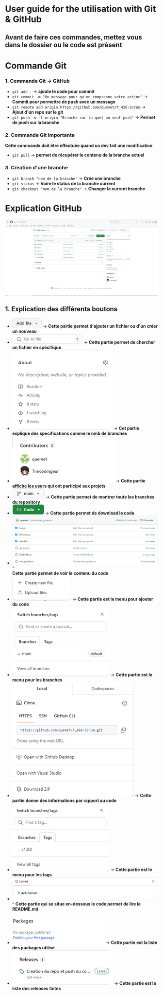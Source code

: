 User guide for the utilisation with Git & GitHub
======
**Avant de faire ces commandes, mettez vous dans le dossier ou le code est présent**
----------
Commande Git
======
### 1. Commande Git -> GitHub
   * `git add .` -> **ajoute le code pour commit**
   * `git commit -m "Un message pour qu'on comprenne votre action"` -> **Commit pour permettre de push avec un message**
   * `git remote add origin https://github.com/quemet/P_426-Scrum` -> **Ajout d'un repo sur le git**
   * `git push -u -f origin "Branche sur la quel on veut push"` -> **Permet de push sur la branche**
### 2. Commande Git importante
   **Cette commande doit être effectuée quand un dev fait une modification**
   * `git pull` -> **permet de récupérer le contenu de la branche actuel**
### 3. Creation d'une branche
   * `git branch "nom de la branche"` -> **Crée une branche**
   * `git status` -> **Voire le status de la branche current**
   * `git checkout "nom de la branche"` ->  **Changer la current branche**
     
Explication GitHub
======
![Alt text](https://github.com/quemet/P_426-Scrum/blob/main/Image/GitHub.png)
## 1. Explication des différents boutons
  * ![Image add Code](https://github.com/quemet/P_426-Scrum/blob/main/Image/Add.png) -> **Cette partie permet d'ajputer un fichier ou d'un créer un nouveau**
  * ![Image search file](https://github.com/quemet/P_426-Scrum/blob/main/Image/SearchFile.png) -> **Cette partie permet de chercher un fichier en spécifique**
  * ![Image about Repo](https://github.com/quemet/P_426-Scrum/blob/main/Image/aboutRepo.png) -> **Cet partie explique des specifications comme le nmb de branches**
  * ![Image about contributors](https://github.com/quemet/P_426-Scrum/blob/main/Image/acteurRepo.png) -> **Cette partie affiche les users qui ont participé aux projets**
  * ![Image about branch](https://github.com/quemet/P_426-Scrum/blob/main/Image/branch.png) -> **Cette partie permet de montrer toute les branches du repository**
  * ![Image download code](https://github.com/quemet/P_426-Scrum/blob/main/Image/code.png) -> **Cette partie permet de download le code**
  * ![Image code content](https://github.com/quemet/P_426-Scrum/blob/main/Image/contenuCode.png)  
    ^  
    **Cette partie permet de voir le contenu du code**
  * ![Image menu add](https://github.com/quemet/P_426-Scrum/blob/main/Image/menuAdd.png) -> **Cette partie est le menu pour ajouter du code**
  * ![Image menu branch](https://github.com/quemet/P_426-Scrum/blob/main/Image/menuBranch.png) -> **Cette partie est le menu pour les branches**
  * ![Image menu code](https://github.com/quemet/P_426-Scrum/blob/main/Image/menuCode.png) -> **Cette partie donne des informations par rapport au code**
  * ![Image menu tag](https://github.com/quemet/P_426-Scrum/blob/main/Image/menuTag.png) -> **Cette partie est le menu pour les tags**
  * ![Image open file](https://github.com/quemet/P_426-Scrum/blob/main/Image/openFile.png)  
    ^
    **Cette partie qui se situe en-dessous le code permet de lire le README.md**
  * ![Image package repo](https://github.com/quemet/P_426-Scrum/blob/main/Image/packageRepo.png) -> **Cette partie est la liste des packages utilisé**
  * ![Image release repo](https://github.com/quemet/P_426-Scrum/blob/main/Image/releaseRepo.png) -> **Cette partie est la liste des releases faites**
